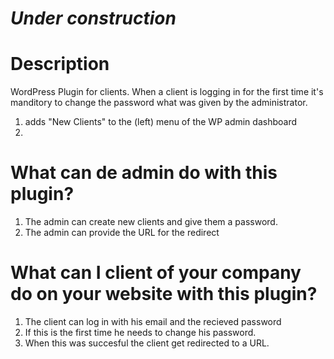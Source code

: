 # ***Under construction***

# Description
WordPress Plugin for clients. When a client is logging in for the first time it's manditory to change the password what was given by the administrator.

1. adds "New Clients" to the (left) menu of the WP admin dashboard
2. 

# What can de admin do with this plugin?
1. The admin can create new clients and give them a password.
2. The admin can provide the URL for the redirect

# What can I client of your company do on your website with this plugin?
1. The client can log in with his email and the recieved password
2. If this is the first time he needs to change his password.
3. When this was succesful the client get redirected to a URL.
